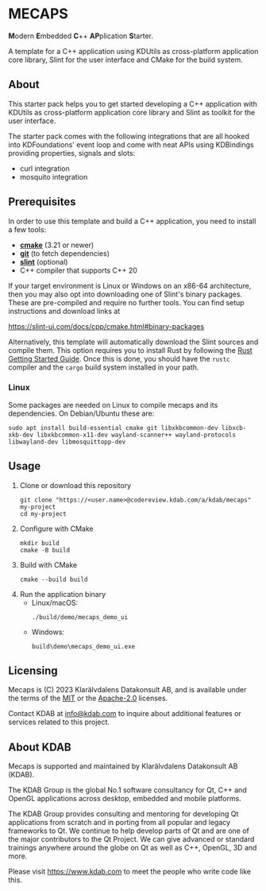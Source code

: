 # MECAPS

**M**odern **E**mbedded **C**++ **AP**plication **S**tarter.

A template for a C++ application using
KDUtils as cross-platform application core library, Slint for the user interface and CMake for the build system.

## About

This starter pack helps you to get started developing a C++ application with KDUtils as cross-platform application core library and Slint as toolkit for the user interface.

The starter pack comes with the following integrations that are all hooked into KDFoundations' event loop and come with neat APIs using KDBindings providing properties, signals and slots:

* curl integration
* mosquito integration

## Prerequisites

In order to use this template and build a C++ application, you need to install a few tools:

  * **[cmake](https://cmake.org/download/)** (3.21 or newer)
  * **[git](https://git-scm.com/)** (to fetch dependencies)
  * **[slint](https://slint-ui.com/docs/cpp/cmake.html#binary-packages)** (optional)
  * C++ compiler that supports C++ 20

If your target environment is Linux or Windows on an x86-64 architecture, then you may also opt into downloading one of Slint's binary packages. These are pre-compiled and require no further tools. You can find setup instructions and download links at

<https://slint-ui.com/docs/cpp/cmake.html#binary-packages>

Alternatively, this template will automatically download the Slint sources and compile them. This option requires you to install Rust by following the [Rust Getting Started Guide](https://www.rust-lang.org/learn/get-started). Once this is done, you should have the ```rustc``` compiler and the ```cargo``` build system installed in your path.

### Linux

Some packages are needed on Linux to compile mecaps and its dependencies. On Debian/Ubuntu these
are:

```
sudo apt install build-essential cmake git libxkbcommon-dev libxcb-xkb-dev libxkbcommon-x11-dev wayland-scanner++ wayland-protocols libwayland-dev libmosquittopp-dev
```

## Usage

1. Clone or download this repository
    ```
    git clone "https://<user.name>@codereview.kdab.com/a/kdab/mecaps" my-project
    cd my-project
    ```
2. Configure with CMake
   ```
   mkdir build
   cmake -B build
   ```
3. Build with CMake
   ```
   cmake --build build
   ```
4. Run the application binary
    * Linux/macOS:
        ```
        ./build/demo/mecaps_demo_ui
        ```
    * Windows:
        ```
        build\demo\mecaps_demo_ui.exe
        ```

## Licensing

Mecaps is (C) 2023 Klarälvdalens Datakonsult AB, and is available under
the terms of the [MIT](https://github.com/KDABLabs/mecaps/blob/main/LICENSES/MIT.txt)
or the [Apache-2.0](https://github.com/KDABLabs/mecaps/blob/main/LICENSES/Apache-2.0.txt)
licenses.

Contact KDAB at <info@kdab.com> to inquire about additional features or
services related to this project.

## About KDAB

Mecaps is supported and maintained by Klarälvdalens Datakonsult AB (KDAB).

The KDAB Group is the global No.1 software consultancy for Qt, C++ and
OpenGL applications across desktop, embedded and mobile platforms.

The KDAB Group provides consulting and mentoring for developing Qt applications
from scratch and in porting from all popular and legacy frameworks to Qt.
We continue to help develop parts of Qt and are one of the major contributors
to the Qt Project. We can give advanced or standard trainings anywhere
around the globe on Qt as well as C++, OpenGL, 3D and more.

Please visit https://www.kdab.com to meet the people who write code like this.